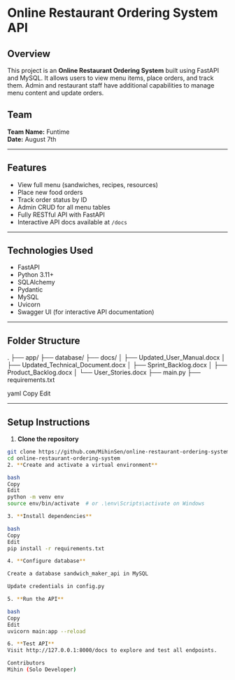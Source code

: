 # Online Restaurant Ordering System API

## Overview
This project is an **Online Restaurant Ordering System** built using FastAPI and MySQL. It allows users to view menu items, place orders, and track them. Admin and restaurant staff have additional capabilities to manage menu content and update orders.

## Team
**Team Name:** Funtime  
**Date:** August 7th

---

## Features
- View full menu (sandwiches, recipes, resources)
- Place new food orders
- Track order status by ID
- Admin CRUD for all menu tables
- Fully RESTful API with FastAPI
- Interactive API docs available at `/docs`

---

## Technologies Used
- FastAPI
- Python 3.11+
- SQLAlchemy
- Pydantic
- MySQL
- Uvicorn
- Swagger UI (for interactive API documentation)

---

## Folder Structure
.
├── app/
├── database/
├── docs/
│ ├── Updated_User_Manual.docx
│ ├── Updated_Technical_Document.docx
│ ├── Sprint_Backlog.docx
│ ├── Product_Backlog.docx
│ └── User_Stories.docx
├── main.py
├── requirements.txt

yaml
Copy
Edit

---

## Setup Instructions

1. **Clone the repository**
```bash
git clone https://github.com/MihinSen/online-restaurant-ordering-system.git
cd online-restaurant-ordering-system
2. **Create and activate a virtual environment**

bash
Copy
Edit
python -m venv env
source env/bin/activate  # or .\env\Scripts\activate on Windows

3. **Install dependencies**

bash
Copy
Edit
pip install -r requirements.txt

4. **Configure database**

Create a database sandwich_maker_api in MySQL

Update credentials in config.py

5. **Run the API**

bash
Copy
Edit
uvicorn main:app --reload

6. **Test API**
Visit http://127.0.0.1:8000/docs to explore and test all endpoints.

Contributors
Mihin (Solo Developer)
